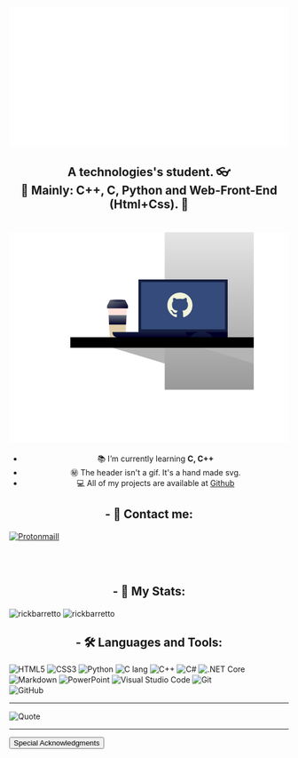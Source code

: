 <img src="Readme-Assets/header.svg" width="100%" height="250px" alt="Hi, I'm Rick!">

<h2 align="center">A technologies's student. 👓 <br> 
🚀 Mainly: C++, C, Python and Web-Front-End (Html+Css). 🚀</h2>

<img src="./Readme-Assets/notebook.svg" align="right" vspace=20 />

<ul align="center">
<li>📚 I’m currently learning <b>C, C++</b></li>
<li>㊙️ The header isn't a gif. It's a hand made svg.</li>
<li>💻 All of my projects are available at <a href="https://github.com/RickBarretto">Github</a> </li>
</ul>

<h2 align="center">- 📮 Contact me:</h2>

<a href="mailto:pdant.mailme@protonmail.ch"><img src="https://img.shields.io/badge/ProtonMail-8B89CC?style=for-the-badge&logo=protonmail&logoColor=white" alt="Protonmaill" align="center"></a>

<!-- [![Linkedin](https://img.shields.io/badge/LinkedIn-0077B5?style=for-the-badge&logo=linkedin&logoColor=white)](linkedin)
[![Codepen](https://img.shields.io/badge/Codepen-000000?style=for-the-badge&logo=codepen&logoColor=white)](codepen) -->

<br><br>

<h2 align="center">- 🌠 My Stats:</h2>

<img
  align="center"
  src="https://github-readme-stats.vercel.app/api?username=rickbarretto&show_icons=true&theme=gotham&locale=en&count_private=true"
  alt="rickbarretto" 
/>
<img 
  align="center" 
  src="https://github-readme-stats.vercel.app/api/top-langs?username=rickbarretto&show_icons=true&theme=gotham&locale=en&layout=compact" 
  alt="rickbarretto" 
  />

<h2 align="center">- 🛠️ Languages and Tools:</h2>

<img align="center" src="https://img.shields.io/badge/HTML5-E34F26?style=for-the-badge&logo=html5&logoColor=white" alt="HTML5"/>
<img align="center" src="https://img.shields.io/badge/CSS3-1572B6?style=for-the-badge&logo=css3&logoColor=white" alt="CSS3"/>
<img align="center" src="https://img.shields.io/badge/Python-14354C?style=for-the-badge&logo=python&logoColor=white" alt="Python"/>
<img align="center" src="https://img.shields.io/badge/C-00599C?style=for-the-badge&logo=c&logoColor=white" alt="C lang"/>
<img align="center" src="https://img.shields.io/badge/C%2B%2B-00599C?style=for-the-badge&logo=c%2B%2B&logoColor=white" alt="C++"/>
<img align="center" src="https://img.shields.io/badge/C%23-239120?style=for-the-badge&logo=c-sharp&logoColor=white" alt="C#"/>
<img align="center" src="https://img.shields.io/badge/.NET-5C2D91?style=for-the-badge&logo=.net&logoColor=white" alt=".NET Core"/>
<img align="center" src="https://img.shields.io/badge/Markdown-000000?style=for-the-badge&logo=markdown&logoColor=white" alt="Markdown"/>
<img align="center" src="https://img.shields.io/badge/Microsoft_PowerPoint-B7472A?style=for-the-badge&logo=microsoft-powerpoint&logoColor=white" alt="PowerPoint"/>
<img align="center" src="https://img.shields.io/badge/Visual_Studio_Code-0078D4?style=for-the-badge&logo=visual%20studio%20code&logoColor=white" alt="Visual Studio Code"/>
<img align="center" src="https://img.shields.io/badge/Git-F05032?style=for-the-badge&logo=git&logoColor=white" alt="Git"/>
<br>
<img align="center" src="https://img.shields.io/badge/GitHub-100000?style=for-the-badge&logo=github&logoColor=white" alt="GitHub"/>

---
<img alt="Quote" src="https://github-readme-quotes.herokuapp.com/quote?theme=gotham&layout=churchill&animation=grow_out_in&quotesUrl=https://github.com/RickBarretto/RickBarretto/blob/main/Quotes/quotes.json" align="center">

---
<a href="Acknowledgments.md"><button>Special Acknowledgments</button></a>



